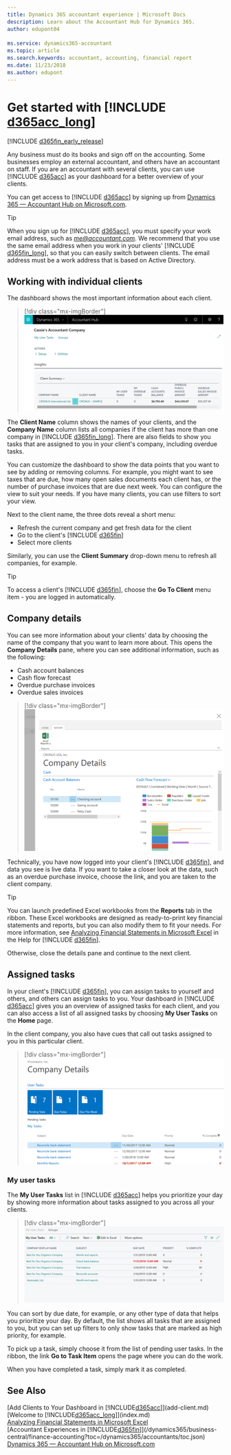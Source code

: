 ```yaml
---
title: Dynamics 365 accountant experience | Microsoft Docs
description: Learn about the Accountant Hub for Dynamics 365.
author: edupont04

ms.service: dynamics365-accountant
ms.topic: article
ms.search.keywords: accountant, accounting, financial report
ms.date: 11/23/2018
ms.author: edupont
---
```

# Get started with [!INCLUDE [d365acc_long](includes/d365acc_long_md.md)]
[!INCLUDE [d365fin_early_release](includes/d365fin_early_release.md.md)]

Any business must do its books and sign off on the accounting. Some businesses employ an external accountant, and others have an accountant on staff. If you are an accountant with several clients, you can use [!INCLUDE [d365acc](includes/d365acc_md.md)] as your dashboard for a better overview of your clients.  

You can get access to [!INCLUDE [d365acc](includes/d365acc_md.md)] by signing up from [Dynamics 365 — Accountant Hub on Microsoft.com](https://www.microsoft.com/en-us/dynamics365/financial-insights-for-accountants).  

> [!TIP]
>  When you sign up for [!INCLUDE [d365acc](includes/d365acc_md.md)], you must specify your work email address, such as <em>me@accountant.com</em>. We recommend that you use the same email address when you work in your clients' [!INCLUDE [d365fin_long](includes/d365fin_long_md.md)], so that you can easily switch between clients. The email address must be a work address that is based on Active Directory.

## Working with individual clients
The dashboard shows the most important information about each client.  

> [!div class="mx-imgBorder"]
> ![Accountant Hub](./media/accountant-get-started/accountant-dashboard.png)

The **Client Name** column shows the names of your clients, and the **Company Name** column lists all companies if the client has more than one company in [!INCLUDE [d365fin_long](includes/d365fin_long_md.md)]. There are also fields to show you tasks that are assigned to you in your client's company, including overdue tasks.  

You can customize the dashboard to show the data points that you want to see by adding or removing columns. For example, you might want to see taxes that are due, how many open sales documents each client has, or the number of purchase invoices that are due next week. You can configure the view to suit your needs. If you have many clients, you can use filters to sort your view.  

Next to the client name, the three dots reveal a short menu:

- Refresh the current company and get fresh data for the client  
- Go to the client's [!INCLUDE [d365fin](includes/d365fin_md.md)]  
- Select more clients  

Similarly, you can use the **Client Summary** drop-down menu to refresh all companies, for example.  

> [!TIP]
>  To access a client's [!INCLUDE [d365fin](includes/d365fin_md.md)], choose the **Go To Client** menu item - you are logged in automatically.

## Company details
You can see more information about your clients' data by choosing the name of the company that you want to learn more about. This opens the **Company Details** pane, where you can see additional information, such as the following:  

* Cash account balances  
* Cash flow forecast  
* Overdue purchase invoices  
* Overdue sales invoices  

> [!div class="mx-imgBorder"]
> ![Client company details in the accountant's dashboard](./media/accountant-get-started/accountant-company-details.png)

Technically, you have now logged into your client's [!INCLUDE [d365fin](includes/d365fin_md.md)], and data you see is live data. If you want to take a closer look at the data, such as an overdue purchase invoice, choose the link, and you are taken to the client company.  

> [!TIP]
> You can launch predefined Excel workbooks from the **Reports** tab in the ribbon. These Excel workbooks are designed as ready-to-print key financial statements and reports, but you can also modify them to fit your needs. For more information, see [Analyzing Financial Statements in Microsoft Excel](/dynamics365/business-central/finance-analyze-excel?toc=/dynamics365/accountants/toc.json) in the Help for [!INCLUDE [d365fin](includes/d365fin_md.md)].  

Otherwise, close the details pane and continue to the next client.  

## Assigned tasks
In your client's [!INCLUDE [d365fin](includes/d365fin_md.md)], you can assign tasks to yourself and others, and others can assign tasks to you. Your dashboard in [!INCLUDE [d365acc](includes/d365acc_md.md)] gives you an overview of assigned tasks for each client, and you can also access a list of all assigned tasks by choosing **My User Tasks** on the **Home** page.  

In the client company, you also have cues that call out tasks assigned to you in this particular client.

> [!div class="mx-imgBorder"]
> ![Tasks assigned to the accountant in the client company](./media/accountant-get-started/accountant-company-details-tasks.png)

### My user tasks
The **My User Tasks** list in [!INCLUDE [d365acc](includes/d365acc_md.md)] helps you prioritize your day by showing more information about tasks assigned to you across all your clients.  

> [!div class="mx-imgBorder"]
> ![List of tasks assigned to me as an external accountant](./media/accountant-get-started/accountant-tasklist.png)

You can sort by due date, for example, or any other type of data that helps you prioritize your day. By default, the list shows all tasks that are assigned to you, but you can set up filters to only show tasks that are marked as high priority, for example.

To pick up a task, simply choose it from the list of pending user tasks. In the ribbon, the link **Go to Task Item** opens the page where you can do the work.  

When you have completed a task, simply mark it as completed.  

## See Also

[Add Clients to Your Dashboard in [!INCLUDE[d365acc](includes/d365acc_md.md)]](add-client.md)  
[Welcome to [!INCLUDE[d365acc_long](includes/d365acc_long_md.md)]](index.md)  
[Analyzing Financial Statements in Microsoft Excel](/dynamics365/business-central/finance-analyze-excel?toc=/dynamics365/accountants/toc.json)  
[Accountant Experiences in [!INCLUDE[d365fin](includes/d365fin_md.md)]](/dynamics365/business-central/finance-accounting?toc=/dynamics365/accountants/toc.json)  
[Dynamics 365 — Accountant Hub on Microsoft.com](https://www.microsoft.com/en-us/dynamics365/financial-insights-for-accountants)  
